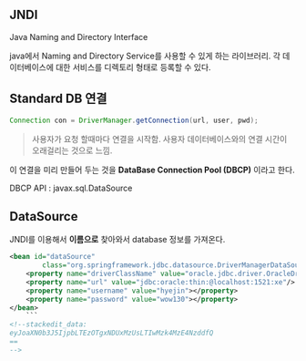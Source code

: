 ## JNDI

Java Naming and Directory Interface

java에서 Naming and Directory Service를 사용할 수 있게 하는 라이브러리.
각 데이터베이스에 대한 서비스를 디렉토리 형태로 등록할 수 있다.

## Standard DB 연결
```java
Connection con = DriverManager.getConnection(url, user, pwd);
```
>사용자가 요청 할때마다 연결을 시작함.
>사용자 데이터베이스와의 연결 시간이 오래걸리는 것으로 느낌.

이 연결을 미리 만들어 두는 것을 **DataBase Connection Pool (DBCP)** 이라고 한다.

DBCP API : javax.sql.DataSource 

## DataSource
JNDI를 이용해서 **이름으로** 찾아와서 database 정보를 가져온다.
```xml
<bean id="dataSource"
		class="org.springframework.jdbc.datasource.DriverManagerDataSource">
	<property name="driverClassName" value="oracle.jdbc.driver.OracleDriver"/>
	<property name="url" value="jdbc:oracle:thin:@localhost:1521:xe"/>
	<property name="username" value="hyejin"></property>
	<property name="password" value="wow130"></property>
</bean>
	```
<!--stackedit_data:
eyJoaXN0b3J5IjpbLTEzOTgxNDUxMzUsLTIwMzk4MzE4NzddfQ
==
-->